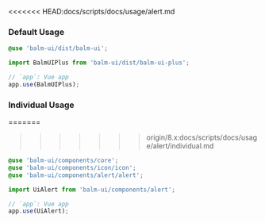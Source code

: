 <<<<<<< HEAD:docs/scripts/docs/usage/alert.md
### Default Usage

```scss
@use 'balm-ui/dist/balm-ui';
```

```js
import BalmUIPlus from 'balm-ui/dist/balm-ui-plus';

// `app`: Vue app
app.use(BalmUIPlus);
```

### Individual Usage

=======
>>>>>>> origin/8.x:docs/scripts/docs/usage/alert/individual.md
```scss
@use 'balm-ui/components/core';
@use 'balm-ui/components/icon/icon';
@use 'balm-ui/components/alert/alert';
```

```js
import UiAlert from 'balm-ui/components/alert';

// `app`: Vue app
app.use(UiAlert);
```
